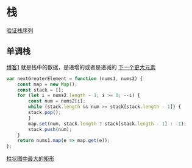 # 栈
[ 验证栈序列](https://leetcode-cn.com/problems/validate-stack-sequences/)

## 单调栈
[博客1](https://blog.csdn.net/lucky52529/article/details/89155694)
就是栈中的数据，是递增的或者是递减的
[下一个更大元素](https://leetcode-cn.com/problems/next-greater-element-i/)
```javascript
var nextGreaterElement = function (nums1, nums2) {
    const map = new Map();
    const stack = [];
    for (let i = nums2.length - 1; i >= 0; --i) {
        const num = nums2[i];
        while (stack.length && num >= stack[stack.length - 1]) {
        stack.pop();
        }
        map.set(num, stack.length ? stack[stack.length - 1] : -1);
        stack.push(num);
    }
    return nums1.map(e => map.get(e));
};
```

[柱状图中最大的矩形](https://leetcode-cn.com/problems/largest-rectangle-in-histogram/)
```java



```